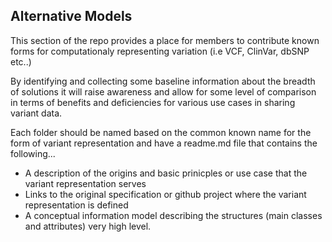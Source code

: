 Alternative Models
--

This section of the repo provides a place for members to contribute known forms for computationaly representing variation (i.e VCF, ClinVar, dbSNP etc..)

By identifying and collecting some baseline information about the breadth of solutions it will raise awareness and allow for some level of comparison in terms of benefits and deficiencies for various use cases in sharing variant data.

Each folder should be named based on the common known name for the form of variant representation and have a readme.md file that contains the following...
- A description of the origins and basic prinicples or use case that the variant representation serves
- Links to the original specification or github project where the variant representation is defined
- A conceptual information model describing the structures (main classes and attributes) very high level.
